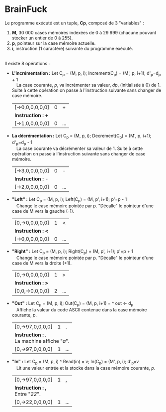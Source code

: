 <h1>BrainFuck</h1>

Le programme exécuté est un tuple, <strong>Cp</strong>, composé de 3 "variables" :
<ol>
	<li><strong>M</strong>, 30 000 cases mémoires indexées de 0 à 29 999 (chacune pouvant stocker un entier de 0 à 255).</li>
 	<li><strong>p</strong>, pointeur sur la case mémoire actuelle.</li>
	<li><strong>i</strong>, instruction (1 caractère) suivante du programme exécuté.</li>
</ol>
<br/>
Il existe 8 opérations :
<ul>
	<li><b>L'incrémentation :</b> Let C<SUB>p</SUB> = (M, p, i); Increment(C<SUB>p</SUB>) = (M', p, i+1); d'<SUB>p</SUB>=d<SUB>p</SUB> + 1<br/>
		 &emsp;La case courante, <em>p</em>, va incrémenter sa valeur, <em>dp</em>, (initialisée à 0) de 1. Suite à cette opération on passe à l'instruction suivante sans changer de case mémoire.
		<table>
			<tr>
				<td>[&rarr;0,0,0,0,0,0]</td><td>0</td><td>+</td>
			</tr>
			<tr>
				<td colspan="3"><b>Instruction : +</b></td>
			</tr>
			<tr>
				<td>[&rarr;1,0,0,0,0,0]</td><td>0</td><td><em>...</em></td>
			</tr>
		</table>
		</li>
	<li><b>La décrémentation :</b> Let C<SUB>p</SUB> = (M, p, i); Decrement(C<SUB>p</SUB>) = (M', p, i+1); d'<SUB>p</SUB>=d<SUB>p</SUB> - 1<br/>
		&emsp;La case courante va décrémenter sa valeur de 1. Suite à cette opération on passe à l'instruction suivante sans changer de case mémoire.
		<table>
			<tr>
				<td>[&rarr;3,0,0,0,0,0]</td><td>0</td><td>-</td>
			</tr>
			<tr>
				<td colspan="3"><b>Instruction : -</b></td>
			</tr>
			<tr>
				<td>[&rarr;2,0,0,0,0,0]</td><td>0</td><td><em>...</em></td>
			</tr>
		</table>
		</li>
	<li><b>"Left" :</b> Let C<SUB>p</SUB> = (M, p, i); Left(C<SUB>p</SUB>) = (M, p', i+1); p'=p - 1<br/>
		&emsp;Change le case mémoire pointée par p. "Décalle" le pointeur d'une case de M vers la gauche (-1).
		<table>
			<tr>
				<td>[0,&rarr;0,0,0,0,0]</td><td>1</td><td><</td>
			</tr>
			<tr>
				<td colspan="3"><b>Instruction : <</b></td>
			</tr>
			<tr>
				<td>[&rarr;0,0,0,0,0,0]</td><td>0</td><td><em>...</em></td>
			</tr>
		</table>
		</li>
	<li><b>"Right" :</b> Let C<SUB>p</SUB> = (M, p, i); Right(C<SUB>p</SUB>) = (M, p', i+1); p'=p + 1<br/>
		&emsp;Change le case mémoire pointée par p. "Décalle" le pointeur d'une case de M vers la droite (+1).
		<table>
			<tr>
				<td>[0,&rarr;0,0,0,0,0]</td><td>1</td><td>></td>
			</tr>
			<tr>
				<td colspan="3"><b>Instruction : ></b></td>
			</tr>
			<tr>
				<td>[0,0,&rarr;0,0,0,0]</td><td>2</td><td><em>...</em></td>
			</tr>
		</table>
		</li>
	<li><b>"Out" :</b> Let C<SUB>p</SUB> = (M, p, i); Out(C<SUB>p</SUB>) = (M, p, i+1) = ^ out &larr; d<SUB>p</SUB><br/>
		&emsp;Affiche la valeur du code ASCII contenue dans la case mémoire courante, <em>p</em>.
		<table>
			<tr>
				<td>[0,&rarr;97,0,0,0,0]</td><td>1</td><td>.</td>
			</tr>
			<tr>
				<td colspan="3"><b>Instruction : .</b><br/>La machine affiche "<em>a</em>".</td>
			</tr>
			<tr>
				<td>[0,&rarr;97,0,0,0,0]</td><td>1</td><td><em>...</em></td>
			</tr>
		</table>
		</li>
	<li><b>"In" :</b> Let C<SUB>p</SUB> = (M, p, i) ^ Read(in) = v; In(C<SUB>p</SUB>) = (M', p, i); d'<SUB>p</SUB>=v<br/>
		&emsp;Lit une valeur entrée et la stocke dans la case mémoire courante, <em>p</em>.
		<table>
			<tr>
				<td>[0,&rarr;97,0,0,0,0]</td><td>1</td><td>,</td>
			</tr>
			<tr>
				<td colspan="3"><b>Instruction : ,</b><br/>Entre "<em>22</em>".</td>
			</tr>
			<tr>
				<td>[0,&rarr;22,0,0,0,0]</td><td>1</td><td><em>...</em></td>
			</tr>
		</table>
		</li>
</ul>

	